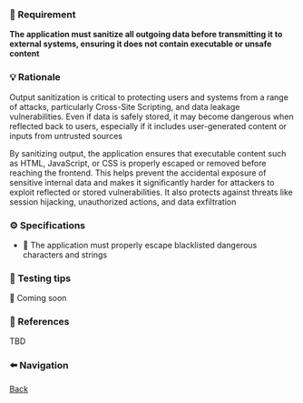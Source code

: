 ### 📌 Requirement

**The application must sanitize all outgoing data before transmitting it to external systems, ensuring it does not contain executable or unsafe content**


### 💡 Rationale 

Output sanitization is critical to protecting users and systems from a range of attacks, particularly Cross-Site Scripting, and data leakage vulnerabilities. Even if data is safely stored, it may become dangerous when reflected back to users, especially if it includes user-generated content or inputs from untrusted sources

By sanitizing output, the application ensures that executable content such as HTML, JavaScript, or CSS is properly escaped or removed before reaching the frontend. This helps prevent the accidental exposure of sensitive internal data and makes it significantly harder for attackers to exploit reflected or stored vulnerabilities. It also protects against threats like session hijacking, unauthorized actions, and data exfiltration


### ⚙️ Specifications 

- 📘 The application must properly escape blacklisted dangerous characters and strings



### 🧪 Testing tips 

🚧 Coming soon


### 🔗 References 

TBD


### ⬅️ Navigation 

[Back](Readme.md)
